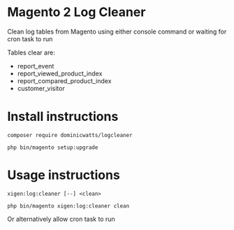 # Magento 2 Log Cleaner #

Clean log tables from Magento using either console command or waiting for cron task to run

Tables clear are:
  -  report_event
  -  report_viewed_product_index
  -  report_compared_product_index
  -  customer_visitor

# Install instructions #

`composer require dominicwatts/logcleaner`

`php bin/magento setup:upgrade`

# Usage instructions #

`xigen:log:cleaner [--] <clean>`

`php bin/magento xigen:log:cleaner clean`

Or alternatively allow cron task to run